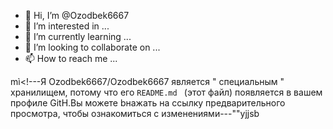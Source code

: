- 👋 Hi, I’m @Ozodbek6667
- 👀 I’m interested in ...
- 🌱 I’m currently learning ...
- 💞️ I’m looking to collaborate on ...
- 📫 How to reach me ...

mì<!---Я
Ozodbek6667/Ozodbek6667 является " специальным " хранилищем, потому что его `README.md ` (этот файл) появляется в вашем профиле GitH.Вы можете bнажать на ссылку предварительного просмотра, чтобы ознакомиться с изменениями---""yjjsb
